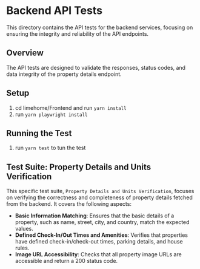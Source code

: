 # Backend API Tests

This directory contains the API tests for the backend services, focusing on ensuring the integrity and reliability of the API endpoints.

## Overview

The API tests are designed to validate the responses, status codes, and data integrity of the property details endpoint. 

## Setup
1. cd limehome/Frontend and run `yarn install`
2. run `yarn playwright install`

## Running the Test
1. run `yarn test` to tun the test

## Test Suite: Property Details and Units Verification

This specific test suite, `Property Details and Units Verification`, focuses on verifying the correctness and completeness of property details fetched from the backend. It covers the following aspects:

- **Basic Information Matching**: Ensures that the basic details of a property, such as name, street, city, and country, match the expected values.
- **Defined Check-In/Out Times and Amenities**: Verifies that properties have defined check-in/check-out times, parking details, and house rules.
- **Image URL Accessibility**: Checks that all property image URLs are accessible and return a 200 status code.